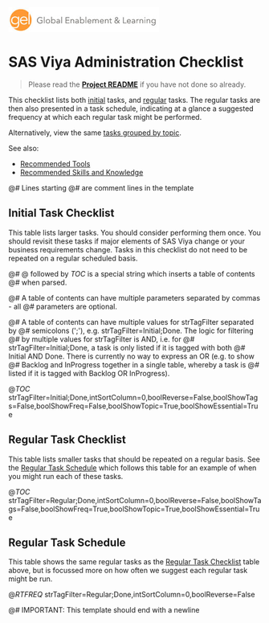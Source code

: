 ![Global Enablement & Learning](/img/gel_banner_logo_tech-partners.jpg)

# SAS Viya Administration Checklist

> Please read the **[Project README](./README.md)** if you have not done so already.

This checklist lists both [initial](#initial-task-checklist) tasks, and [regular](#regular-task-checklist) tasks. The regular tasks are then also presented in a task schedule, indicating at a glance a suggested frequency at which each regular task might be performed.

Alternatively, view the same [tasks grouped by topic](./tasks_by_topic.md).

See also:

* [Recommended Tools](./docs/Recommended_SAS_admin_tools.md)
* [Recommended Skills and Knowledge](./docs/Recommended_SAS_admin_skills_and_knowledge.md)

@_#_ Lines starting @_#_ are comment lines in the template
## Initial Task Checklist

This table lists larger tasks. You should consider performing them once. You
should revisit these tasks if major elements of SAS Viya change or your business
requirements change. Tasks in this checklist do not need to be repeated on a
regular scheduled basis.

@_#_ @ followed by _TOC_ is a special string which inserts a table of contents
@_#_ when parsed.

@_#_ A table of contents can have multiple parameters separated by commas - all
@_#_ parameters are optional.

@_#_ A table of contents can have multiple values for strTagFilter separated by
@_#_ semicolons (';'), e.g. strTagFilter=Initial;Done. The logic for filtering
@_#_ by multiple values for strTagFilter is AND, i.e. for
@_#_ strTagFilter=Initial;Done, a task is only listed if it is tagged with both
@_#_ Initial AND Done. There is currently no way to express an OR (e.g. to show
@_#_ Backlog and InProgress together in a single table, whereby a task is
@_#_ listed if it is tagged with Backlog OR InProgress).

@_TOC_ strTagFilter=Initial;Done,intSortColumn=0,boolReverse=False,boolShowTags=False,boolShowFreq=False,boolShowTopic=True,boolShowEssential=True

## Regular Task Checklist

This table lists smaller tasks that should be repeated on a regular basis. See the [Regular Task Schedule](#regular-task-schedule) which follows this table for an example of when you might run each of these tasks.

@_TOC_ strTagFilter=Regular;Done,intSortColumn=0,boolReverse=False,boolShowTags=False,boolShowFreq=True,boolShowTopic=True,boolShowEssential=True

## Regular Task Schedule

This table shows the same regular tasks as the [Regular Task Checklist](#regular-task-checklist) table above, but is focussed more on how often we suggest each regular task might be run.

@_RTFREQ_ strTagFilter=Regular;Done,intSortColumn=0,boolReverse=False

@_#_ IMPORTANT: This template should end with a newline
